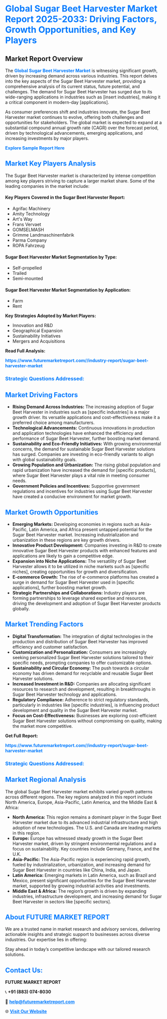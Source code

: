 <h1 style="color: #007BFF;">Global Sugar Beet Harvester Market Report 2025-2033: Driving Factors, Growth Opportunities, and Key Players</h1>

<section id="overview">
<h2>Market Report Overview</h2>
<p>The <a href="https://www.futuremarketreport.com//industry-report/sugar-beet-harvester-market" style="color: #007BFF; text-decoration: none;"><strong>Global Sugar Beet Harvester Market</strong></a> is witnessing significant growth, driven by increasing demand across various industries. This report delves into the key aspects of the Sugar Beet Harvester market, providing a comprehensive analysis of its current status, future potential, and challenges. The demand for Sugar Beet Harvester has surged due to its wide-ranging applications in industries such as [insert industries], making it a critical component in modern-day [applications].</p>
<p>As consumer preferences shift and industries innovate, the Sugar Beet Harvester market continues to evolve, offering both challenges and opportunities for stakeholders. The global market is expected to expand at a substantial compound annual growth rate (CAGR) over the forecast period, driven by technological advancements, emerging applications, and increasing investments by major players.</p>
</section>

<section id="overview">
<p><a href="https://www.futuremarketreport.com//request-sample/reportId=48646" style="color: #007BFF; text-decoration: none;"><strong>Explore Sample Report Here</strong></a></p>
</section>

<section id="key-players">
<h2 style="color: #007BFF;">Market Key Players Analysis</h2>
<p>The Sugar Beet Harvester market is characterized by intense competition among key players striving to capture a larger market share. Some of the leading companies in the market include:</p>
<h4>Key Players Covered in the Sugar Beet Harvester Report:</h4>
<ul><li>Agrifac Machinery</li><li>Amity Technology</li><li>Art&#039;s Way</li><li>Frans Vervaet</li><li>GOMSELMASH</li><li>Grimme Landmaschinenfabrik</li><li>Parma Company</li><li>ROPA Fahrzeug</li></ul>
<h4>Sugar Beet Harvester Market Segmentation by Type:</h4>
<ul><li>Self-propelled</li><li>Trailed</li><li>Semi-mounted</li></ul>

<h4>Sugar Beet Harvester Market Segmentation by Application:</h4>
<ul><li>Farm</li><li>Rent</li></ul>
<p><strong>Key Strategies Adopted by Market Players:</strong></p>
<ul>
<li>Innovation and R&D</li>
<li>Geographical Expansion</li>
<li>Sustainability Initiatives</li>
<li>Mergers and Acquisitions</li>
</ul>
</section>

<section>
<p><strong>Read Full Analysis: </strong></p><a href="https://www.futuremarketreport.com//industry-report/sugar-beet-harvester-market" style="color: #007BFF; text-decoration: none;"><strong>https://www.futuremarketreport.com//industry-report/sugar-beet-harvester-market</strong></a>
<h3 style="color: #007BFF;">Strategic Questions Addressed:</h3>
</section>

<section id="driving-factors">
<h2 style="color: #007BFF;">Market Driving Factors</h2>
<ul>
<li><strong>Rising Demand Across Industries:</strong> The increasing adoption of Sugar Beet Harvester in industries such as [specific industries] is a major growth driver. Its versatile applications and cost-effectiveness make it a preferred choice among manufacturers.</li>
<li><strong>Technological Advancements:</strong> Continuous innovations in production and application technologies have enhanced the efficiency and performance of Sugar Beet Harvester, further boosting market demand.</li>
<li><strong>Sustainability and Eco-Friendly Initiatives:</strong> With growing environmental concerns, the demand for sustainable Sugar Beet Harvester solutions has surged. Companies are investing in eco-friendly variants to align with global sustainability goals.</li>
<li><strong>Growing Population and Urbanization:</strong> The rising global population and rapid urbanization have increased the demand for [specific products], where Sugar Beet Harvester plays a vital role in meeting consumer needs.</li>
<li><strong>Government Policies and Incentives:</strong> Supportive government regulations and incentives for industries using Sugar Beet Harvester have created a conducive environment for market growth.</li>
</ul>
</section>

<section id="growth-opportunities">
<h2 style="color: #007BFF;">Market Growth Opportunities</h2>
<ul>
<li><strong>Emerging Markets:</strong> Developing economies in regions such as Asia-Pacific, Latin America, and Africa present untapped potential for the Sugar Beet Harvester market. Increasing industrialization and urbanization in these regions are key growth drivers.</li>
<li><strong>Innovative Product Development:</strong> Companies investing in R&D to create innovative Sugar Beet Harvester products with enhanced features and applications are likely to gain a competitive edge.</li>
<li><strong>Expansion into Niche Applications:</strong> The versatility of Sugar Beet Harvester allows it to be utilized in niche markets such as [specific niches], creating opportunities for growth and diversification.</li>
<li><strong>E-commerce Growth:</strong> The rise of e-commerce platforms has created a surge in demand for Sugar Beet Harvester used in [specific applications], further boosting market growth.</li>
<li><strong>Strategic Partnerships and Collaborations:</strong> Industry players are forming partnerships to leverage shared expertise and resources, driving the development and adoption of Sugar Beet Harvester products globally.</li>
</ul>
</section>

<section id="trending-factors">
<h2 style="color: #007BFF;">Market Trending Factors</h2>
<ul>
<li><strong>Digital Transformation:</strong> The integration of digital technologies in the production and distribution of Sugar Beet Harvester has improved efficiency and customer satisfaction.</li>
<li><strong>Customization and Personalization:</strong> Consumers are increasingly seeking personalized Sugar Beet Harvester solutions tailored to their specific needs, prompting companies to offer customizable options.</li>
<li><strong>Sustainability and Circular Economy:</strong> The push towards a circular economy has driven demand for recyclable and reusable Sugar Beet Harvester solutions.</li>
<li><strong>Increased Investment in R&D:</strong> Companies are allocating significant resources to research and development, resulting in breakthroughs in Sugar Beet Harvester technology and applications.</li>
<li><strong>Regulatory Compliance:</strong> Adherence to strict regulatory standards, particularly in industries like [specific industries], is influencing product development and quality in the Sugar Beet Harvester market.</li>
<li><strong>Focus on Cost-Effectiveness:</strong> Businesses are exploring cost-efficient Sugar Beet Harvester solutions without compromising on quality, making the market more competitive.</li>
</ul>
</section>

<section>
<p><strong>Get Full Report: </strong></p><a href="https://www.futuremarketreport.com//industry-report/sugar-beet-harvester-market" style="color: #007BFF; text-decoration: none;"><strong>https://www.futuremarketreport.com//industry-report/sugar-beet-harvester-market</strong></a>
<h3 style="color: #007BFF;">Strategic Questions Addressed:</h3>
</section>


<section id="regional-analysis">
<h2 style="color: #007BFF;">Market Regional Analysis</h2>
<p>The global Sugar Beet Harvester market exhibits varied growth patterns across different regions. The key regions analyzed in this report include North America, Europe, Asia-Pacific, Latin America, and the Middle East & Africa:</p>
<ul>
<li><strong>North America:</strong> This region remains a dominant player in the Sugar Beet Harvester market due to its advanced industrial infrastructure and high adoption of new technologies. The U.S. and Canada are leading markets in this region.</li>
<li><strong>Europe:</strong> Europe has witnessed steady growth in the Sugar Beet Harvester market, driven by stringent environmental regulations and a focus on sustainability. Key countries include Germany, France, and the U.K.</li>
<li><strong>Asia-Pacific:</strong> The Asia-Pacific region is experiencing rapid growth, fueled by industrialization, urbanization, and increasing demand for Sugar Beet Harvester in countries like China, India, and Japan.</li>
<li><strong>Latin America:</strong> Emerging markets in Latin America, such as Brazil and Mexico, present significant opportunities for the Sugar Beet Harvester market, supported by growing industrial activities and investments.</li>
<li><strong>Middle East & Africa:</strong> The region’s growth is driven by expanding industries, infrastructure development, and increasing demand for Sugar Beet Harvester in sectors like [specific sectors].</li>
</ul>
</section>

<footer>
<h2 style="color: #007BFF;">About FUTURE MARKET REPORT</h2>
<p>We are a trusted name in market research and advisory services, delivering actionable insights and strategic support to businesses across diverse industries. Our expertise lies in offering:</p>

<p>Stay ahead in today’s competitive landscape with our tailored research solutions.</p>

<h2 style="color: #007BFF;">Contact Us:</h2>
<p><strong>FUTURE MARKET REPORT</strong></p>
<p>📞 <strong>+91 (883) 074-8030</strong></p>
<p>📧 <strong><a href="mailto:help@futuremarketreport.com" style="color: #007BFF;">help@futuremarketreport.com</a></strong></p>
<p>🌐 <strong><a href="https://www.futuremarketreport.com/" style="color: #007BFF;">Visit Our Website</a></strong></p>
</footer>